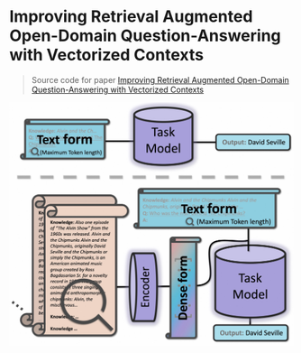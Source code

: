 # Improving Retrieval Augmented Open-Domain Question-Answering with Vectorized Contexts
> Source code for paper [Improving Retrieval Augmented Open-Domain Question-Answering with Vectorized Contexts](https://arxiv.org/abs/2404.02022)

![a](figs/overall_2.jpg)

